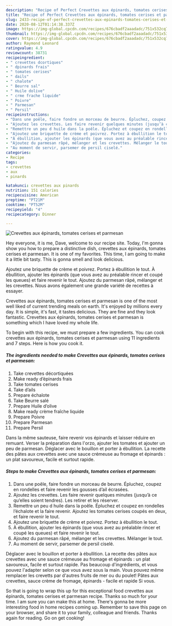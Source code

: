 ```yaml
---
description: "Recipe of Perfect Crevettes aux épinards, tomates cerises et parmesan"
title: "Recipe of Perfect Crevettes aux épinards, tomates cerises et parmesan"
slug: 2433-recipe-of-perfect-crevettes-aux-epinards-tomates-cerises-et-parmesan
date: 2020-08-12T01:14:38.337Z
image: https://img-global.cpcdn.com/recipes/676cbadf2aaadadc/751x532cq70/crevettes-aux-epinards-tomates-cerises-et-parmesan-photo-principale-de-la-recette.jpg
thumbnail: https://img-global.cpcdn.com/recipes/676cbadf2aaadadc/751x532cq70/crevettes-aux-epinards-tomates-cerises-et-parmesan-photo-principale-de-la-recette.jpg
cover: https://img-global.cpcdn.com/recipes/676cbadf2aaadadc/751x532cq70/crevettes-aux-epinards-tomates-cerises-et-parmesan-photo-principale-de-la-recette.jpg
author: Raymond Leonard
ratingvalue: 4.9
reviewcount: 38731
recipeingredient:
- " crevettes dcortiques"
- " dpinards frais"
- " tomates cerises"
- " dails"
- " chalote"
- " Beurre sal"
- " Huile dolive"
- " crme frache liquide"
- " Poivre"
- " Parmesan"
- " Persil"
recipeinstructions:
- "Dans une poêle, faire fondre un morceau de beurre. Épluchez, coupez en rondelles et faire revenir les gousses d’ail écrasées."
- "Ajoutez les crevettes. Les faire revenir quelques minutes (jusqu’à ce qu’elles soient tendres). Les retirer et les réserver."
- "Remettre un peu d huile dans la poêle. Épluchez et coupez en rondelles l’échalote et la faire revenir. Ajoutez les tomates cerises coupés en deux, et faire revenir le tout."
- "Ajoutez une briquette de crème et poivrez. Portez à ébullition le tout."
- "À ébullition, ajouter les épinards (que vous avez au préalable rincer et coupé les queues) et faire revenir le tout."
- "Ajoutez du parmesan râpé, mélanger et les crevettes. Mélanger le tout."
- "Au moment de servir, parsemer de persil ciselé."
categories:
- Recipe
tags:
- crevettes
- aux
- pinards

katakunci: crevettes aux pinards 
nutrition: 151 calories
recipecuisine: American
preptime: "PT21M"
cooktime: "PT52M"
recipeyield: "4"
recipecategory: Dinner

---
```



![Crevettes aux épinards, tomates cerises et parmesan](https://img-global.cpcdn.com/recipes/676cbadf2aaadadc/751x532cq70/crevettes-aux-epinards-tomates-cerises-et-parmesan-photo-principale-de-la-recette.jpg)

Hey everyone, it is me, Dave, welcome to our recipe site. Today, I'm gonna show you how to prepare a distinctive dish, crevettes aux épinards, tomates cerises et parmesan. It is one of my favorites. This time, I am going to make it a little bit tasty. This is gonna smell and look delicious.

Ajoutez une briquette de crème et poivrez. Portez à ébullition le tout. À ébullition, ajouter les épinards (que vous avez au préalable rincer et coupé les queues) et faire revenir le tout. Ajoutez du parmesan râpé, mélanger et les crevettes. Nous avons également une grande variété de recettes à essayer.

Crevettes aux épinards, tomates cerises et parmesan is one of the most well liked of current trending meals on earth. It's enjoyed by millions every day. It is simple, it's fast, it tastes delicious. They are fine and they look fantastic. Crevettes aux épinards, tomates cerises et parmesan is something which I have loved my whole life.


To begin with this recipe, we must prepare a few ingredients. You can cook crevettes aux épinards, tomates cerises et parmesan using 11 ingredients and 7 steps. Here is how you cook it.

<!--inarticleads1-->

##### The ingredients needed to make Crevettes aux épinards, tomates cerises et parmesan:

1. Take  crevettes décortiquées
1. Make ready  d’épinards frais
1. Take  tomates cerises
1. Take  d’ails
1. Prepare  échalote
1. Take  Beurre salé
1. Prepare  Huile d’olive
1. Make ready  crème fraîche liquide
1. Prepare  Poivre
1. Prepare  Parmesan
1. Prepare  Persil


Dans la même sauteuse, faire revenir vos épinards et laisser réduire en remuant. Verser la préparation dans l&#39;orzo, ajouter les tomates et ajouter un peu de parmesan. Déglacer avec le bouillon et porter à ébullition. La recette des pâtes aux crevettes avec une sauce crémeuse au fromage et épinards : un plat savoureux, facile et surtout rapide. 

<!--inarticleads2-->

##### Steps to make Crevettes aux épinards, tomates cerises et parmesan:

1. Dans une poêle, faire fondre un morceau de beurre. Épluchez, coupez en rondelles et faire revenir les gousses d’ail écrasées.
1. Ajoutez les crevettes. Les faire revenir quelques minutes (jusqu’à ce qu’elles soient tendres). Les retirer et les réserver.
1. Remettre un peu d huile dans la poêle. Épluchez et coupez en rondelles l’échalote et la faire revenir. Ajoutez les tomates cerises coupés en deux, et faire revenir le tout.
1. Ajoutez une briquette de crème et poivrez. Portez à ébullition le tout.
1. À ébullition, ajouter les épinards (que vous avez au préalable rincer et coupé les queues) et faire revenir le tout.
1. Ajoutez du parmesan râpé, mélanger et les crevettes. Mélanger le tout.
1. Au moment de servir, parsemer de persil ciselé.


Déglacer avec le bouillon et porter à ébullition. La recette des pâtes aux crevettes avec une sauce crémeuse au fromage et épinards : un plat savoureux, facile et surtout rapide. Pas beaucoup d&#39;ingrédients, et vous pouvez l&#39;adapter selon ce que vous avez sous la main. Vous pouvez même remplacer les crevetts par d&#39;autres fruits de mer ou du poulet! Pâtes aux crevettes, sauce crème de fromage, épinards - facile et rapide Si vous. 

So that is going to wrap this up for this exceptional food crevettes aux épinards, tomates cerises et parmesan recipe. Thanks so much for your time. I am sure you can make this at home. There's gonna be more interesting food in home recipes coming up. Remember to save this page on your browser, and share it to your family, colleague and friends. Thanks again for reading. Go on get cooking!
